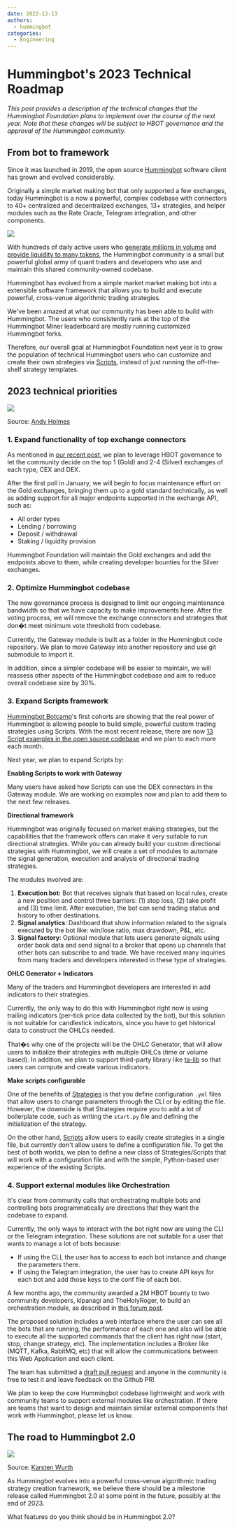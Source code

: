 ```yaml
---
date: 2022-12-13
authors:
  - hummingbot
categories:
  - Engineering
---
```


# Hummingbot's 2023 Technical Roadmap


*This post provides a description of the technical changes that the Hummingbot Foundation plans to implement over the course of the next year. Note that these changes will be subject to HBOT governance and the approval of the Hummingbot community.*

From bot to framework
---------------------

Since it was launched in 2019, the open source [Hummingbot](https://github.com/hummingbot/hummingbot?ref=blog.hummingbot.org) software client has grown and evolved considerably. 

Originally a simple market making bot that only supported a few exchanges, today Hummingbot is a now a powerful, complex codebase with connectors to 40+ centralized and decentralized exchanges, 13+ strategies, and helper modules such as the Rate Oracle, Telegram integration, and other components.

<!-- more -->

![](image_1.jpg)

With hundreds of daily active users who [generate millions in volume](https://p.datadoghq.com/sb/a96a744f5-a15479d77992ccba0d23aecfd4c87a52?ref=blog.hummingbot.org) and [provide liquidity to many tokens](https://miners.hummingbot.io/?ref=blog.hummingbot.org), the Hummingbot community is a small but powerful global army of quant traders and developers who use and maintain this shared community-owned codebase.

Hummingbot has evolved from a simple market market making bot into a extensible software framework that allows you to build and execute powerful, cross-venue algorithmic trading strategies. 

We've been amazed at what our community has been able to build with Hummingbot. The users who consistently rank at the top of the Hummingbot Miner leaderboard are mostly running customized Hummingbot forks. 

Therefore, our overall goal at Hummingbot Foundation next year is to grow the population of technical Hummingbot users who can customize and create their own strategies via [Scripts](https://docs.hummingbot.org/scripts?ref=blog.hummingbot.org), instead of just running the off-the-shelf strategy templates. 

2023 technical priorities
-------------------------

![](image_2.jpg)

Source: [Andy Holmes](https://unsplash.com/photos/rCbdp8VCYhQ?ref=blog.hummingbot.org)

### 1. Expand functionality of top exchange connectors

As mentioned in [our recent post](https://blog.hummingbot.org/changes-to-hummingbot-maintenance-and-governance-processes/), we plan to leverage HBOT governance to let the community decide on the top 1 (Gold) and 2-4 (Silver) exchanges of each type, CEX and DEX.

After the first poll in January, we will begin to focus maintenance effort on the Gold exchanges, bringing them up to a gold standard technically, as well as adding support for all major endpoints supported in the exchange API, such as:

* All order types
* Lending / borrowing
* Deposit / withdrawal
* Staking / liquidity provision

Hummingbot Foundation will maintain the Gold exchanges and add the endpoints above to them, while creating developer bounties for the Silver exchanges.

### 2. Optimize Hummingbot codebase

The new governance process is designed to limit our ongoing maintenance bandwidth so that we have capacity to make improvements here. After the voting process, we will remove the exchange connectors and strategies that don�t meet minimum vote threshold from codebase.

Currently, the Gateway module is built as a folder in the Hummingbot code repository. We plan to move Gateway into another repository and use git submodule to import it.

In addition, since a simpler codebase will be easier to maintain, we will reassess other aspects of the Hummingbot codebase and aim to reduce overall codebase size by 30%.

### 3. Expand Scripts framework

[Hummingbot Botcamp](https://hummingbot.org/botcamp?ref=blog.hummingbot.org)'s first cohorts are showing that the real power of Hummingbot is allowing people to build simple, powerful custom trading strategies using Scripts. With the most recent release, there are now [13 Script examples in the open source codebase](https://github.com/hummingbot/hummingbot/tree/master/scripts?ref=blog.hummingbot.org) and we plan to each more each month.

Next year, we plan to expand Scripts by:

**Enabling Scripts to work with Gateway**

Many users have asked how Scripts can use the DEX connectors in the Gateway module. We are working on examples now and plan to add them to the next few releases.

**Directional framework**

Hummingbot was originally focused on market making strategies, but the capabilities that the framework offers can make it very suitable to run directional strategies. While you can already build your custom directional strategies with Hummingbot, we will create a set of modules to automate the signal generation, execution and analysis of directional trading strategies.

The modules involved are:

1. **Execution bot:** Bot that receives signals that based on local rules, create a new position and control three barriers: (1) stop loss, (2) take profit and (3) time limit. After execution, the bot can send trading status and history to other destinations.
2. **Signal analytics**: Dashboard that show information related to the signals executed by the bot like: win/lose ratio, max drawdown, P&L, etc.
3. **Signal factory**: Optional module that lets users generate signals using order book data and send signal to a broker that opens up channels that other bots can subscribe to and trade. We have received many inquiries from many traders and developers interested in these type of strategies.

**OHLC Generator + Indicators**

Many of the traders and Hummingbot developers are interested in add indicators to their strategies. 

Currently, the only way to do this with Hummingbot right now is using trailing indicators (per-tick price data collected by the bot), but this solution is not suitable for candlestick indicators, since you have to get historical data to construct the OHLCs needed.

That�s why one of the projects will be the OHLC Generator, that will allow users to initialize their strategies with multiple OHLCs (time or volume based). In addition, we plan to support third-party library like [ta-lib](https://github.com/mrjbq7/ta-lib?ref=blog.hummingbot.org) so that users can compute and create various indicators.

**Make scripts configurable**

One of the benefits of [Strategies](https://docs.hummingbot.org/strategies?ref=blog.hummingbot.org) is that you define configuration `.yml` files that allow users to change parameters through the CLI or by editing the file. However, the downside is that Strategies require you to add a lot of boilerplate code, such as writing the `start.py` file and defining the initialization of the strategy.

On the other hand, [Scripts](https://docs.hummingbot.org/scripts?ref=blog.hummingbot.org) allow users to easily create strategies in a single file, but currently don't allow users to define a configuration file. To get the best of both worlds, we plan to define a new class of Strategies/Scripts that will work with a configuration file and with the simple, Python-based user experience of the existing Scripts.  


### 4. Support external modules like Orchestration

It's clear from community calls that orchestrating multiple bots and controlling bots programmatically are directions that they want the codebase to expand.

Currently, the only ways to interact with the bot right now are using the CLI or the Telegram integration. These solutions are not suitable for a user that wants to manage a lot of bots because:

* If using the CLI, the user has to access to each bot instance and change the parameters there.
* If using the Telegram integration, the user has to create API keys for each bot and add those keys to the conf file of each bot.

A few months ago, the community awarded a 2M HBOT bounty to two community developers, klpanagi and TheHolyRoger, to build an orchestration module, as described in [this forum post](https://forum.hummingbot.org/t/hip-bot-orchestration/186?ref=blog.hummingbot.org).

The proposed solution includes a web interface where the user can see all the bots that are running, the performance of each one and also will be able to execute all the supported commands that the client has right now (start, stop, change strategy, etc). The implementation includes a Broker like (MQTT, Kafka, RabitMQ, etc) that will allow the communications between this Web Application and each client.

The team has submitted a [draft pull request](https://github.com/hummingbot/hummingbot/pull/5945?ref=blog.hummingbot.org) and anyone in the community is free to test it and leave feedback on the Github PR!

We plan to keep the core Hummingbot codebase lightweight and work with community teams to support external modules like orchestration. If there are teams that want to design and maintain similar external components that work with Hummingbot, please let us know.

The road to Hummingbot 2.0
--------------------------

![](image_3.jpg)

Source: [Karsten Wurth](https://unsplash.com/photos/rafblRbne3o?ref=blog.hummingbot.org)

As Hummingbot evolves into a powerful cross-venue algorithmic trading strategy creation framework, we believe there should be a milestone release called Hummingbot 2.0 at some point in the future, possibly at the end of 2023. 

What features do you think should be in Hummingbot 2.0?


